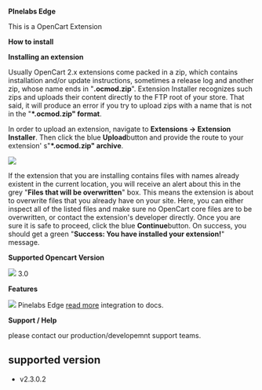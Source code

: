 **PInelabs Edge**

This is a OpenCart Extension

**How to install**

**Installing an extension**

Usually OpenCart 2.x extensions come packed in a zip, which contains installation and/or update instructions, sometimes a release log and another zip, whose name ends in "**.ocmod.zip**". Extension Installer recognizes such zips and uploads their content directly to the FTP root of your store. That said, it will produce an error if you try to upload zips with a name that is not in the "**\*.ocmod.zip" format**.

In order to upload an extension, navigate to **Extensions → Extension Installer**. Then click the blue **Upload**button and provide the route to your extension' s"**\*.ocmod.zip" archive**.

![](./OpencartEdge%20Document/Aspose.Words.162731bc-5ec3-459e-9993-eac176a3507c.002.png)

If the extension that you are installing contains files with names already existent in the current location, you will receive an alert about this in the grey "**Files that will be overwritten**" box. This means the extension is about to overwrite files that you already have on your site. Here, you can either inspect all of the listed files and make sure no OpenCart core files are to be overwritten, or contact the extension's developer directly. Once you are sure it is safe to proceed, click the blue **Continue**button. On success, you should get a green "**Success: You have installed your extension!**" message.

**Supported Opencart Version**

![](./OpencartEdge%20Document/Aspose.Words.162731bc-5ec3-459e-9993-eac176a3507c.003.png) 3.0

**Features**

![](./OpencartEdge%20Document/Aspose.Words.162731bc-5ec3-459e-9993-eac176a3507c.004.png) Pinelabs Edge [read more](https://www.pinelabs.com/developer/apis) integration to docs.

**Support / Help**

please contact our production/developemnt support teams.


## supported version

 - v2.3.0.2
